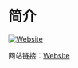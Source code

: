 # 简介

[![Website](http://himself65.com/badvg/himself65.com-avaliable-green.svg)](https://www.himself65.com)

网站链接：[Website](https://www.himself65.com)

